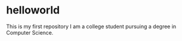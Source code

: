 # helloworld
This is my first repository 
I am a college student pursuing a degree in Computer Science.
